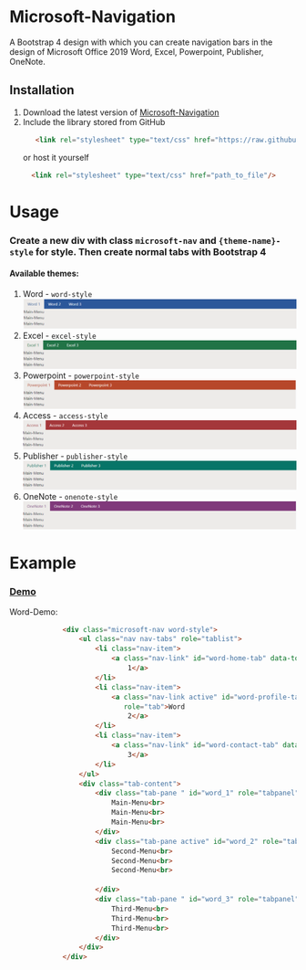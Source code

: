 # Microsoft-Navigation
A Bootstrap 4 design with which you can create navigation bars in the design of Microsoft Office 2019 Word, Excel, Powerpoint, Publisher, OneNote.
## Installation
1. Download the latest version of [Microsoft-Navigation](https://github.com/MrCodingMen/Microsoft-Navigation/releases)
2. Include the library stored from GitHub     
    ```html
       <link rel="stylesheet" type="text/css" href="https://raw.githubusercontent.com/MrCodingMen/Microsoft-Navigation/master/src/css/style.css"/>
     ```
   or host it yourself
     ```html
       <link rel="stylesheet" type="text/css" href="path_to_file"/>
      ```
    
# Usage
### Create a new div with class `microsoft-nav` and `{theme-name}-style` for style. Then create normal tabs with Bootstrap 4
#### Available themes:
 1. Word - `word-style` ![Word-Image](images/word.png)
 1. Excel - `excel-style` ![Excel-Image](images/excel.png)
 1. Powerpoint - `powerpoint-style` ![Powerpoint-Image](images/powerpoint.png)
 1. Access - `access-style` ![Access-Image](images/access.png)
 1. Publisher - `publisher-style` ![Publisher-Image](images/publisher.png)
 1. OneNote - `onenote-style` ![OneNote-Image](images/onenote.png)

# Example
### [Demo](https://mrcodingmen.github.io/microsoft-natvigation)
Word-Demo:

   ```html
                <div class="microsoft-nav word-style">
                    <ul class="nav nav-tabs" role="tablist">
                        <li class="nav-item">
                            <a class="nav-link" id="word-home-tab" data-toggle="tab" href="#word_1" role="tab">Word
                                1</a>
                        </li>
                        <li class="nav-item">
                            <a class="nav-link active" id="word-profile-tab" data-toggle="tab" href="#word_2"
                               role="tab">Word
                                2</a>
                        </li>
                        <li class="nav-item">
                            <a class="nav-link" id="word-contact-tab" data-toggle="tab" href="#word_3" role="tab">Word
                                3</a>
                        </li>
                    </ul>
                    <div class="tab-content">
                        <div class="tab-pane " id="word_1" role="tabpanel">
                            Main-Menu<br>
                            Main-Menu<br>
                            Main-Menu<br>
                        </div>
                        <div class="tab-pane active" id="word_2" role="tabpanel">
                            Second-Menu<br>
                            Second-Menu<br>
                            Second-Menu<br>

                        </div>
                        <div class="tab-pane " id="word_3" role="tabpanel">
                            Third-Menu<br>
                            Third-Menu<br>
                            Third-Menu<br>
                        </div>
                    </div>
                </div>
   ```
